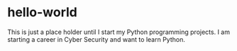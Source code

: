 # hello-world
This is just a place holder until I start my Python programming projects.
I am starting a career in Cyber Security and want to learn Python.
